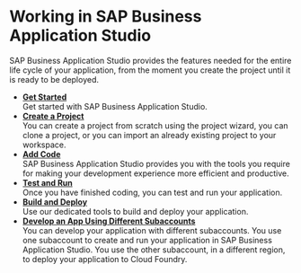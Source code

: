 <!-- loiobfc517841be24ccb93ad64a31eb53e35 -->

# Working in SAP Business Application Studio

SAP Business Application Studio provides the features needed for the entire life cycle of your application, from the moment you create the project until it is ready to be deployed.

-   **[Get Started](get-started-826b587.md "Get started with SAP Business Application Studio.")**  
Get started with SAP Business Application Studio.
-   **[Create a Project](create-a-project-fa59c5a.md "You can create a project from scratch using the project wizard, you can clone a
		project, or you can import an already existing project to your workspace.")**  
You can create a project from scratch using the project wizard, you can clone a project, or you can import an already existing project to your workspace.
-   **[Add Code](add-code-5126b9b.md "SAP Business Application Studio provides you with
		the tools you require for making your development experience more efficient and
		productive.")**  
SAP Business Application Studio provides you with the tools you require for making your development experience more efficient and productive.
-   **[Test and Run](test-and-run-9a16a55.md "Once you have finished coding, you can test and run your application.")**  
Once you have finished coding, you can test and run your application.
-   **[Build and Deploy](build-and-deploy-d5e4d02.md "Use our dedicated tools to build and deploy your application.")**  
Use our dedicated tools to build and deploy your application.
-   **[Develop an App Using Different Subaccounts](develop-an-app-using-different-subaccounts-145150e.md "You can develop your application with different subaccounts. You use one subaccount to
		create and run your application in SAP Business Application Studio. You use the other
		subaccount, in a different region, to deploy your application to Cloud Foundry.")**  
You can develop your application with different subaccounts. You use one subaccount to create and run your application in SAP Business Application Studio. You use the other subaccount, in a different region, to deploy your application to Cloud Foundry.

